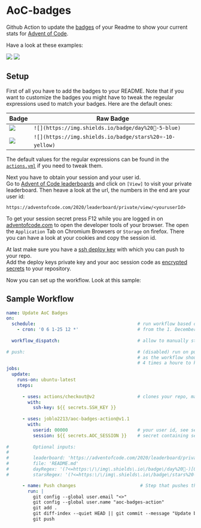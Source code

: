 # AoC-badges
Github Action to update the [badges](https://github.com/badges/shields) of your Readme to show your current stats for [Advent of Code](https://adventofcode.com/).

Have a look at these examples:

![](https://img.shields.io/badge/day%20📅-5-blue)
![](https://img.shields.io/badge/stars%20⭐-10-yellow)

## Setup
First of all you have to add the badges to your README. 
Note that if you want to customize the badges you might have to tweak the regeular expressions used to match your badges.
Here are the default ones:

| Badge                                                | Raw Badge                                              |
|------------------------------------------------------|--------------------------------------------------------|
| ![](https://img.shields.io/badge/day%20📅-5-blue)     | `![](https://img.shields.io/badge/day%20📅-5-blue)`     |
| ![](https://img.shields.io/badge/stars%20⭐-10-yellow) | `![](https://img.shields.io/badge/stars%20⭐-10-yellow)` |

The default values for the regular expressions can be found in the [`actions.yml`](https://github.com/joblo2213/AoC-badges/blob/master/action.yml)
if you need to tweak them.

Next you have to obtain your session and your user id.  
Go to [Advent of Code leaderboards](https://adventofcode.com/2020/leaderboard/private) and click on `[View]` to visit your private leaderboard.
Then heave a look at the url, the numbers in the end are your user id:

```
https://adventofcode.com/2020/leaderboard/private/view/<youruserId>
```

To get your session secret press F12 while you are logged in on [adventofcode.com](https://adventofcode.com/) to open the developer tools of your browser. 
The open the `Application` Tab on Chromium Browsers or `Storage` on firefox. There you can have a look at your cookies and copy the session id.

At last make sure you have a [ssh deploy key](https://docs.github.com/en/free-pro-team@latest/developers/overview/managing-deploy-keys#deploy-keys) 
with which you can push to your repo.  
Add the deploy keys private key and your aoc session code as [encrypted secrets](https://docs.github.com/en/free-pro-team@latest/actions/reference/encrypted-secrets#creating-encrypted-secrets-for-a-repository) to your repository.  

Now you can set up the workflow. Look at this sample:

## Sample Workflow

```yml
name: Update AoC Badges
on:
  schedule:                                      # run workflow based on schedule
    - cron: '0 6 1-25 12 *'                      # from the 1. December till 25. December every day at 6am
    
  workflow_dispatch:                             # allow to manually start the workflow 
  
# push:                                          # (disabled) run on push, be carefull with this setting 
                                                 # as the workflow should only be triggered at a rate lower than
                                                 # 4 times a houre to keep traffic on aoc site low 
jobs:
  update:
    runs-on: ubuntu-latest
    steps:
    
      - uses: actions/checkout@v2                # clones your repo, make sure the ssh secret is set!
        with:
          ssh-key: ${{ secrets.SSH_KEY }}
          
      - uses: joblo2213/aoc-badges-action@v1.1
        with:
          userid: 00000                          # your user id, see setup on how to obtain
          session: ${{ secrets.AOC_SESSION }}    # secret containing session code, see setup on how to obtain
          
#         Optional inputs:
#         
#         leaderboard: 'https://adventofcode.com/2020/leaderboard/private/view/00000.json'    # The url of the leaderboard from witch the data is fetched. Typically your private leaderboard.
#         file: 'README.md'                                                                   # The file that contains the badges
#         dayRegex: '(?<=https:\/\/img\.shields\.io\/badge\/day%20📅-)[0-9]+(?=-blue)'        # Regualr expression that finds the content of the day badge iun your file.
#         starsRegex: '(?<=https:\/\/img\.shields\.io\/badge\/stars%20⭐-)[0-9]+(?=-yellow)'  # # Regualr expression that finds the content of the stars badge iun your file.

      - name: Push changes                        # Step that pushes these local changes back to your github repo
        run: |
          git config --global user.email "<>"
          git config --global user.name "aoc-badges-action"
          git add .
          git diff-index --quiet HEAD || git commit --message "Update badges"
          git push
```
